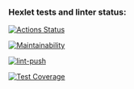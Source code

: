 ### Hexlet tests and linter status:

[![Actions Status](https://github.com/Olga2703/frontend-project-lvl2/workflows/hexlet-check/badge.svg)](https://github.com/Olga2703/frontend-project-lvl2/actions)

[![Maintainability](https://api.codeclimate.com/v1/badges/f980a2fbd299651a1f03/maintainability)](https://codeclimate.com/github/Olga2703/frontend-project-lvl2/maintainability)

[![lint-push](https://github.com/Olga2703/frontend-project-lvl2/actions/workflows/lint-push.yml/badge.svg)](https://github.com/Olga2703/frontend-project-lvl2/actions/workflows/lint-push.yml)

[![Test Coverage](https://api.codeclimate.com/v1/badges/f980a2fbd299651a1f03/test_coverage)](https://codeclimate.com/github/Olga2703/frontend-project-lvl2/test_coverage)
